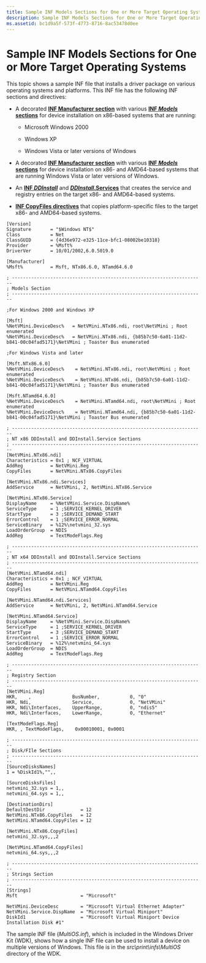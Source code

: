 ```yaml
---
title: Sample INF Models Sections for One or More Target Operating Systems
description: Sample INF Models Sections for One or More Target Operating Systems
ms.assetid: bc1d9a5f-573f-4773-8716-8ac53478d0ee
---
```


# Sample INF Models Sections for One or More Target Operating Systems


This topic shows a sample INF file that installs a driver package on various operating systems and platforms. This INF file has the following INF sections and directives:

-   A decorated [**INF Manufacturer section**](inf-manufacturer-section.md) with various [**INF *Models* sections**](inf-models-section.md) for device installation on x86-based systems that are running:

    -   Microsoft Windows 2000

    -   Windows XP

    -   Windows Vista or later versions of Windows

-   A decorated [**INF Manufacturer section**](inf-manufacturer-section.md) with various [**INF *Models* sections**](inf-models-section.md) for device installation on x86- and AMD64-based systems that are running Windows Vista or later versions of Windows.

-   An [**INF *DDInstall***](inf-ddinstall-section.md) and [***DDInstall*.Services**](inf-ddinstall-services-section.md) that creates the service and registry entries on the target x86- and AMD64-based systems.

-   [**INF CopyFiles directives**](inf-copyfiles-directive.md) that copies platform-specific files to the target x86- and AMD64-based systems.

``` syntax
[Version]
Signature       = "$Windows NT$"
Class           = Net
ClassGUID       = {4d36e972-e325-11ce-bfc1-08002be10318}
Provider        = %Msft%
DriverVer       = 10/01/2002,6.0.5019.0

[Manufacturer]
%Msft%          = Msft, NTx86.6.0, NTamd64.6.0

; ----------------------------------------------------------------------
; Models Section
; ----------------------------------------------------------------------

;For Windows 2000 and Windows XP

[Msft]
%NetVMini.DeviceDesc%   = NetVMini.NTx86.ndi, root\NetVMini ; Root enumerated 
%NetVMini.DeviceDesc%   = NetVMini.NTx86.ndi, {b85b7c50-6a01-11d2-b841-00c04fad5171}\NetVMini ; Toaster Bus enumerated 

;For Windows Vista and later

[Msft.NTx86.6.0]
%NetVMini.DeviceDesc%    = NetVMini.NTx86.ndi, root\NetVMini ; Root enumerated 
%NetVMini.DeviceDesc%    = NetVMini.NTx86.ndi, {b85b7c50-6a01-11d2-b841-00c04fad5171}\NetVMini ; Toaster Bus enumerated 

[Msft.NTamd64.6.0]
%NetVMini.DeviceDesc%    = NetVMini.NTamd64.ndi, root\NetVMini ; Root enumerated 
%NetVMini.DeviceDesc%    = NetVMini.NTamd64.ndi, {b85b7c50-6a01-11d2-b841-00c04fad5171}\NetVMini ; Toaster Bus enumerated 

; ----------------------------------------------------------------------
; NT x86 DDInstall and DDInstall.Service Sections
; ----------------------------------------------------------------------
[NetVMini.NTx86.ndi]
Characteristics = 0x1 ; NCF_VIRTUAL
AddReg          = NetVMini.Reg
CopyFiles       = NetVMini.NTx86.CopyFiles

[NetVMini.NTx86.ndi.Services]
AddService      = NetVMini, 2, NetVMini.NTx86.Service

[NetVMini.NTx86.Service]
DisplayName     = %NetVMini.Service.DispName%
ServiceType     = 1 ;SERVICE_KERNEL_DRIVER
StartType       = 3 ;SERVICE_DEMAND_START
ErrorControl    = 1 ;SERVICE_ERROR_NORMAL
ServiceBinary   = %12%\netvmini_32.sys
LoadOrderGroup  = NDIS
AddReg          = TextModeFlags.Reg

; ----------------------------------------------------------------------
; NT x64 DDInstall and DDInstall.Service Sections
; ----------------------------------------------------------------------
[NetVMini.NTamd64.ndi]
Characteristics = 0x1 ; NCF_VIRTUAL
AddReg          = NetVMini.Reg
CopyFiles       = NetVMini.NTamd64.CopyFiles

[NetVMini.NTamd64.ndi.Services]
AddService      = NetVMini, 2, NetVMini.NTamd64.Service

[NetVMini.NTamd64.Service]
DisplayName     = %NetVMini.Service.DispName%
ServiceType     = 1 ;SERVICE_KERNEL_DRIVER
StartType       = 3 ;SERVICE_DEMAND_START
ErrorControl    = 1 ;SERVICE_ERROR_NORMAL
ServiceBinary   = %12%\netvmini_64.sys
LoadOrderGroup  = NDIS
AddReg          = TextModeFlags.Reg

; ----------------------------------------------------------------------
; Registry Section
; ----------------------------------------------------------------------
[NetVMini.Reg]
HKR,    ,               BusNumber,           0, "0" 
HKR, Ndi,               Service,             0, "NetVMini"
HKR, Ndi\Interfaces,    UpperRange,          0, "ndis5"
HKR, Ndi\Interfaces,    LowerRange,          0, "Ethernet"

[TextModeFlags.Reg]
HKR, , TextModeFlags,    0x00010001, 0x0001

; ----------------------------------------------------------------------
; Disk/FIle Sections
; ----------------------------------------------------------------------
[SourceDisksNames]
1 = %DiskId1%,"",,

[SourceDisksFiles]
netvmini_32.sys = 1,,
netvmini_64.sys = 1,,

[DestinationDirs]
DefaultDestDir             = 12
NetVMini.NTx86.CopyFiles   = 12
NetVMini.NTamd64.CopyFiles = 12

[NetVMini.NTx86.CopyFiles]
netvmini_32.sys,,,2

[NetVMini.NTamd64.CopyFiles]
netvmini_64.sys,,,2

; ----------------------------------------------------------------------
; Strings Section
; ----------------------------------------------------------------------
[Strings]
Msft                       = "Microsoft"      

NetVMini.DeviceDesc        = "Microsoft Virtual Ethernet Adapter"
NetVMini.Service.DispName  = "Microsoft Virtual Miniport"
DiskId1                    = "Microsoft Virtual Miniport Device Installation Disk #1"
```

The sample INF file (*MultiOS.inf*), which is included in the Windows Driver Kit (WDK), shows how a single INF file can be used to install a device on multiple versions of Windows. This file is in the *src\\print\\infs\\MultiOS* directory of the WDK.

 

 





